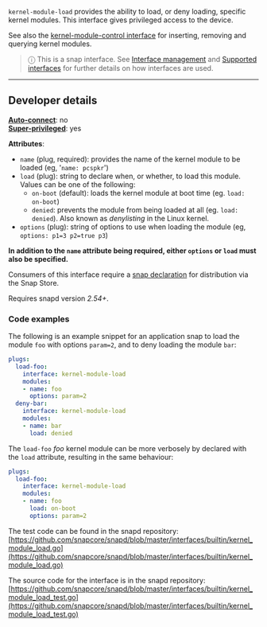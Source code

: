 `kernel-module-load` provides the ability to load, or deny loading, specific kernel modules. This interface gives privileged access to the device.

See also the [kernel-module-control interface](/t/the-kernel-module-control-interface/7853) for inserting, removing and querying kernel modules.

> ⓘ  This is a snap interface. See [Interface management](/t/interface-management/6154) and [Supported interfaces](/t/supported-interfaces/7744) for further details on how interfaces are used.

---

<h2 id='heading--dev-details'>Developer details </h2>

**[Auto-connect](/t/interface-management/6154#heading--auto-connections)**: no<br />
**[Super-privileged](/t/super-privileged-interfaces/34740)**: yes</br>

**Attributes**:
  * `name` (plug, required): provides the name of the kernel module to be loaded (eg, '`name: pcspkr`')
  * `load` (plug): string to declare when, or whether, to load this module. Values can be one of the following:
     - `on-boot` (default): loads the kernel module at boot time (eg. `load: on-boot`)
     - `denied`: prevents the module from being loaded at all (eg. `load: denied`). Also known as _denylisting_ in the Linux kernel. 
  * `options` (plug): string of options to use when loading the module (eg, `options: p1=3 p2=true p3`)

**In addition to the `name` attribute being required, either `options` or `load` must also be specified.**

Consumers of this interface require a [snap declaration](/t/process-for-aliases-auto-connections-and-tracks/455/) for distribution via the Snap Store.

Requires snapd version _2.54+_. 

<h3 id='heading-code'>Code examples</h3>

The following is an example snippet for an application snap to load the module `foo` with options `param=2`, and to deny loading the module `bar`:

```yaml
plugs:
  load-foo:
    interface: kernel-module-load
    modules:
    - name: foo
      options: param=2
  deny-bar:
    interface: kernel-module-load
    modules:
    - name: bar
      load: denied
```

The `load-foo` _foo_ kernel module can be more verbosely by declared with the `load` attribute, resulting in the same behaviour:

```yaml
plugs:
  load-foo:
    interface: kernel-module-load
    modules:
    - name: foo
      load: on-boot
      options: param=2
```

The test code can be found in the snapd repository: [https://github.com/snapcore/snapd/blob/master/interfaces/builtin/kernel_module_load.go](https://github.com/snapcore/snapd/blob/master/interfaces/builtin/kernel_module_load.go)

The source code for the interface is in the snapd repository:[https://github.com/snapcore/snapd/blob/master/interfaces/builtin/kernel_module_load_test.go](https://github.com/snapcore/snapd/blob/master/interfaces/builtin/kernel_module_load_test.go)